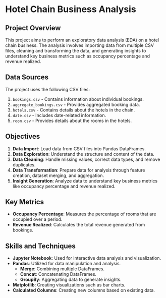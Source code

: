 # Hotel Chain Business Analysis

## Project Overview

This project aims to perform an exploratory data analysis (EDA) on a hotel chain business. The analysis involves importing data from multiple CSV files, cleaning and transforming the data, and generating insights to understand key business metrics such as occupancy percentage and revenue realized.

## Data Sources

The project uses the following CSV files:

1. `bookings.csv` - Contains information about individual bookings.
2. `aggregate_bookings.csv` - Provides aggregated booking data.
3. `hotels.csv` - Contains details about the hotels in the chain.
4. `date.csv` - Includes date-related information.
5. `room.csv` - Provides details about the rooms in the hotels.

## Objectives

1. **Data Import**: Load data from CSV files into Pandas DataFrames.
2. **Data Exploration**: Understand the structure and content of the data.
3. **Data Cleaning**: Handle missing values, correct data types, and remove duplicates.
4. **Data Transformation**: Prepare data for analysis through feature creation, dataset merging, and aggregation.
5. **Insight Generation**: Analyze data to understand key business metrics like occupancy percentage and revenue realized.

## Key Metrics

- **Occupancy Percentage**: Measures the percentage of rooms that are occupied over a period.
- **Revenue Realized**: Calculates the total revenue generated from bookings.

## Skills and Techniques

- **Jupyter Notebook**: Used for interactive data analysis and visualization.
- **Pandas**: Utilized for data manipulation and analysis.
  - **Merge**: Combining multiple DataFrames.
  - **Concat**: Concatenating DataFrames.
  - **GroupBy**: Aggregating data to generate insights.
- **Matplotlib**: Creating visualizations such as bar charts.
- **Calculated Columns**: Creating new columns based on existing data.

